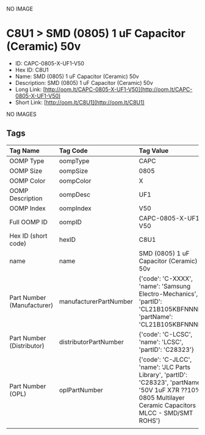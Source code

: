 


  
NO IMAGE  
# C8U1 > SMD (0805) 1 uF Capacitor (Ceramic) 50v

- ID: CAPC-0805-X-UF1-V50
- Hex ID: C8U1
- Name: SMD (0805) 1 uF Capacitor (Ceramic) 50v
- Description: SMD (0805) 1 uF Capacitor (Ceramic) 50v
- Long Link: [http://oom.lt/CAPC-0805-X-UF1-V50](http://oom.lt/CAPC-0805-X-UF1-V50)
- Short Link: [http://oom.lt/C8U1](http://oom.lt/C8U1)
  
NO IMAGES  
## Tags
  

|Tag Name|Tag Code|Tag Value|
| :--- | :--- | :--- |
|OOMP Type|oompType|CAPC|
|OOMP Size|oompSize|0805|
|OOMP Color|oompColor|X|
|OOMP Description|oompDesc|UF1|
|OOMP Index|oompIndex|V50|
|Full OOMP ID|oompID|CAPC-0805-X-UF1-V50|
|Hex ID (short code)|hexID|C8U1|
|name|name|SMD (0805) 1 uF Capacitor (Ceramic) 50v|
|Part Number (Manufacturer)|manufacturerPartNumber|{'code': 'C-XXXX', 'name': 'Samsung Electro-Mechanics', 'partID': 'CL21B105KBFNNNE', 'partName': 'CL21B105KBFNNNE'}|
|Part Number (Distributor)|distributorPartNumber|{'code': 'C-LCSC', 'name': 'LCSC', 'partID': 'C28323'}|
|Part Number (OPL)|oplPartNumber|{'code': 'C-JLCC', 'name': 'JLC Parts Library', 'partID': 'C28323', 'partName': '50V 1uF X7R ??10% 0805  Multilayer Ceramic Capacitors MLCC - SMD/SMT ROHS'}|
||||
